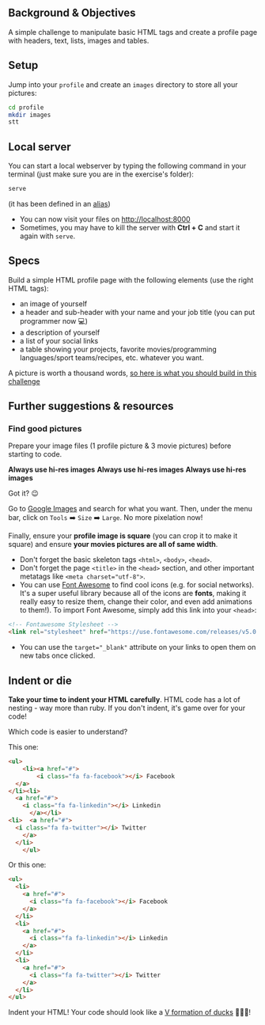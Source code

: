 ## Background & Objectives

A simple challenge to manipulate basic HTML tags and create a profile page with headers, text, lists, images and tables.

## Setup

Jump into your `profile` and create an `images` directory to store all your pictures:


```bash
cd profile
mkdir images
stt
```

## Local server

You can start a local webserver by typing the following command in your terminal (just make sure you are in the exercise's folder):

```bash
serve
```

(it has been defined in an [alias](https://github.com/lewagon/dotfiles/blob/f894306fd81502f1fe513dd253e3129f4b56874d/aliases#L7))

- You can now visit your files on [http://localhost:8000](http://localhost:8000)
- Sometimes, you may have to kill the server with **Ctrl + C** and start it again with `serve`.

## Specs

Build a simple HTML profile page with the following elements (use the right HTML tags):

- an image of yourself
- a header and sub-header with your name and your job title (you can put programmer now 💻)
- a description of yourself
- a list of your social links
- a table showing your projects, favorite movies/programming languages/sport teams/recipes, etc. whatever you want.

A picture is worth a thousand words, [so here is what you should build in this challenge](http://lewagon.github.io/html-css-challenges/01-profile-content/)

## Further suggestions & resources

### Find **good** pictures

Prepare your image files (1 profile picture & 3 movie pictures) before starting to code.

**Always use hi-res images**
**Always use hi-res images**
**Always use hi-res images**

Got it? 😉

Go to [Google Images](https://www.google.com/imghp) and search for what you want. Then, under the menu bar, click on `Tools` ➡️ `Size` ➡️ `Large`. No more pixelation now!

Finally, ensure your **profile image is square** (you can crop it to make it square) and ensure **your movies pictures are all of same width**.

- Don't forget the basic skeleton tags `<html>`, `<body>`, `<head>`.
- Don't forget the page `<title>` in the `<head>` section, and other important metatags like `<meta charset="utf-8">`.
- You can use [Font Awesome](http://fontawesome.io/) to find cool icons (e.g. for social networks). It's a super useful library because all of the icons are **fonts**, making it really easy to resize them, change their color, and even add animations to them!). To import Font Awesome, simply add this link into your `<head>`:

```html
<!-- Fontawesome Stylesheet -->
<link rel="stylesheet" href="https://use.fontawesome.com/releases/v5.0.10/css/all.css">
```

- You can use the `target="_blank"` attribute on your links to open them on new tabs once clicked.

## Indent or die

**Take your time to indent your HTML carefully**. HTML code has a lot of nesting - way more than ruby. If you don't indent, it's game over for your code!

Which code is easier to understand?

This one:

```html
<ul>
    <li><a href="#">
        <i class="fa fa-facebook"></i> Facebook
  </a>
</li><li>
  <a href="#">
    <i class="fa fa-linkedin"></i> Linkedin
      </a></li>
<li>  <a href="#">
  <i class="fa fa-twitter"></i> Twitter
    </a>
  </li>
    </ul>
```

Or this one:

```html
<ul>
  <li>
    <a href="#">
      <i class="fa fa-facebook"></i> Facebook
    </a>
  </li>
  <li>
    <a href="#">
      <i class="fa fa-linkedin"></i> Linkedin
    </a>
  </li>
  <li>
    <a href="#">
      <i class="fa fa-twitter"></i> Twitter
    </a>
  </li>
</ul>
```

Indent your HTML! Your code should look like a [V formation of ducks](https://upload.wikimedia.org/wikipedia/commons/0/0b/Eurasian_Cranes_migrating_to_Meyghan_Salt_Lake.jpg) 🦆🦆🦆!
